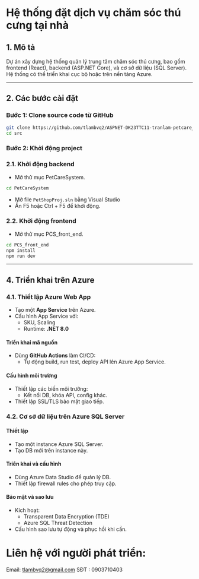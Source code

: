 # Hệ thống đặt dịch vụ chăm sóc thú cưng tại nhà

## 1. Mô tả
Dự án xây dựng hệ thống quản lý trung tâm chăm sóc thú cưng, bao gồm frontend (React), backend (ASP.NET Core), và cơ sở dữ liệu (SQL Server). Hệ thống có thể triển khai cục bộ hoặc trên nền tảng Azure.

---

## 2. Các bước cài đặt

### Bước 1: Clone source code từ GitHub
```bash
git clone https://github.com/tlambvq2/ASPNET-DK23TTC11-tranlam-petcare_at_home.git
cd src
```

### Bước 2: Khởi động project
### 2.1. Khởi động backend
- Mở thử mục PetCareSystem.
```bash
cd PetCareSystem
```
- Mở file `PetShopProj.sln` bằng Visual Studio
- Ấn F5 hoặc Ctrl + F5 để khởi động.

### 2.2. Khởi động frontend
- Mở thử mục PCS_front_end.
```bash
cd PCS_front_end
npm install
npm run dev
```

---

## 4. Triển khai trên Azure

### 4.1. Thiết lập Azure Web App
- Tạo một **App Service** trên Azure.
- Cấu hình App Service với:
  - SKU, Scaling
  - Runtime: **.NET 8.0**

#### Triển khai mã nguồn
- Dùng **GitHub Actions** làm CI/CD:
  - Tự động build, run test, deploy API lên Azure App Service.

#### Cấu hình môi trường
- Thiết lập các biến môi trường:
  - Kết nối DB, khóa API, config khác.
- Thiết lập SSL/TLS bảo mật giao tiếp.

### 4.2. Cơ sở dữ liệu trên Azure SQL Server

#### Thiết lập
- Tạo một instance Azure SQL Server.
- Tạo DB mới trên instance này.

#### Triển khai và cấu hình
- Dùng Azure Data Studio để quản lý DB.
- Thiết lập firewall rules cho phép truy cập.

#### Bảo mật và sao lưu
- Kích hoạt:
  - Transparent Data Encryption (TDE)
  - Azure SQL Threat Detection
- Cấu hình sao lưu tự động và phục hồi khi cần.

# Liên hệ với người phát triển:
Email: tlambvq2@gmail.com
SĐT : 0903710403